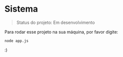 # Sistema #

> Status do projeto: Em desenvolvimento 

Para rodar esse projeto na sua máquina, por favor digite:

````
node app.js

````
:)